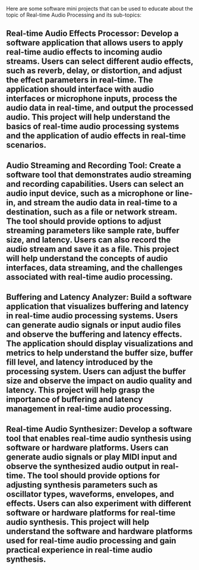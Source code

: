 Here are some software mini projects that can be used to educate about the topic of Real-time Audio Processing and its sub-topics:

## Real-time Audio Effects Processor: Develop a software application that allows users to apply real-time audio effects to incoming audio streams. Users can select different audio effects, such as reverb, delay, or distortion, and adjust the effect parameters in real-time. The application should interface with audio interfaces or microphone inputs, process the audio data in real-time, and output the processed audio. This project will help understand the basics of real-time audio processing systems and the application of audio effects in real-time scenarios.

## Audio Streaming and Recording Tool: Create a software tool that demonstrates audio streaming and recording capabilities. Users can select an audio input device, such as a microphone or line-in, and stream the audio data in real-time to a destination, such as a file or network stream. The tool should provide options to adjust streaming parameters like sample rate, buffer size, and latency. Users can also record the audio stream and save it as a file. This project will help understand the concepts of audio interfaces, data streaming, and the challenges associated with real-time audio processing.

## Buffering and Latency Analyzer: Build a software application that visualizes buffering and latency in real-time audio processing systems. Users can generate audio signals or input audio files and observe the buffering and latency effects. The application should display visualizations and metrics to help understand the buffer size, buffer fill level, and latency introduced by the processing system. Users can adjust the buffer size and observe the impact on audio quality and latency. This project will help grasp the importance of buffering and latency management in real-time audio processing.

## Real-time Audio Synthesizer: Develop a software tool that enables real-time audio synthesis using software or hardware platforms. Users can generate audio signals or play MIDI input and observe the synthesized audio output in real-time. The tool should provide options for adjusting synthesis parameters such as oscillator types, waveforms, envelopes, and effects. Users can also experiment with different software or hardware platforms for real-time audio synthesis. This project will help understand the software and hardware platforms used for real-time audio processing and gain practical experience in real-time audio synthesis.
